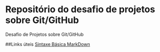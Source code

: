 # Repositório do desafio de projetos sobre Git/GitHub
Desafio de Projetos sobre Git/GitHub

##Links úteis 
[Sintaxe Básica MarkDown](https://www.markdownguide.org/)
